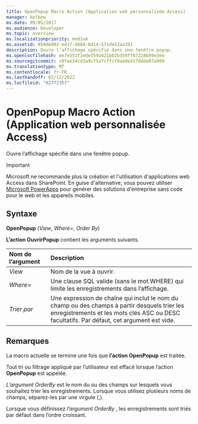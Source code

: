 ```yaml
---
title: OpenPopup Macro Action (Application web personnalisée Access)
manager: kelbow
ms.date: 09/05/2017
ms.audience: Developer
ms.topic: overview
ms.localizationpriority: medium
ms.assetid: 850de802-e417-4884-8d14-571de52aa391
description: Ouvre l’affichage spécifié dans une fenêtre popup.
ms.openlocfilehash: ee7e553f1ede359a421bb2b359ff67228b99e3ee
ms.sourcegitcommit: c0fae34cd3a9c75a7cffcf9ae8e417ddde07a989
ms.translationtype: MT
ms.contentlocale: fr-FR
ms.lasthandoff: 02/12/2022
ms.locfileid: "62772357"
---
```

# <a name="openpopup-macro-action-access-custom-web-app"></a>OpenPopup Macro Action (Application web personnalisée Access)

Ouvre l’affichage spécifié dans une fenêtre popup.
  
> [!IMPORTANT]
> Microsoft ne recommande plus la création et l'utilisation d'applications web Access dans SharePoint. En guise d'alternative, vous pouvez utiliser [Microsoft PowerApps](https://powerapps.microsoft.com) pour générer des solutions d'entreprise sans code pour le web et les appareils mobiles.
  
## <a name="syntax"></a>Syntaxe

 **OpenPopup** (*View*, *Where=*, *Order By*)
  
**L’action OuvrirPopup** contient les arguments suivants.
  
|**Nom de l’argument**|**Description**|
|:-----|:-----|
| *View*  <br/> |Nom de la vue à ouvrir. |
| *Where=*  <br/> |Une clause SQL valide (sans le mot WHERE) qui limite les enregistrements dans l’affichage. |
| *Trier par*  <br/> |Une expression de chaîne qui inclut le nom du champ ou des champs à partir desquels trier les enregistrements et les mots clés ASC ou DESC facultatifs. Par défaut, cet argument est vide. |

## <a name="remarks"></a>Remarques

La macro actuelle se termine une fois que **l’action OpenPopup** est traitée. 

Tout tri ou filtrage appliqué par l’utilisateur est effacé lorsque l’action **OpenPopup** est appelée.
  
*L’argument OrderBy* est le nom du ou des champs sur lesquels vous souhaitez trier les enregistrements. Lorsque vous utilisez plusieurs noms de champs, séparez-les par une virgule (,).
  
Lorsque vous définissez *l’argument OrderBy* , les enregistrements sont triés par défaut dans l’ordre croissant.
  